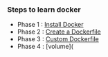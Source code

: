 
### Steps to learn docker
* Phase 1 : [Install Docker](https://github.com/Sruthi-22012002/DevOps-Azure/tree/main/Docker/install-Docker)
* Phase 2 : [Create a Dockerfile](https://github.com/Sruthi-22012002/DevOps-Azure/tree/main/Docker/Steps-to-create-a-Dockerfile)
* Phase 3 : [Custom Dockerfile](https://github.com/Sruthi-22012002/DevOps-Azure/tree/main/Docker/create-custom-nginx)
* Phase 4 : [volume](
